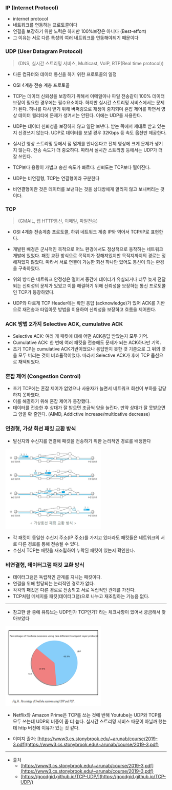 ### IP (Internet Protocol)

- internet protocol
- 네트워크를 연동하는 프로토콜이다
- 연결을 보장하기 위한 노력은 하지만 100%보장은 아니다 (Best-effort)
- 그 이유는 서로 다른 특성의 여러 네트워크를 연동해야되기 때문이다

### UDP (User Datagram Protocol)

> (DNS, 실시간 스트리밍 서비스, Multicast, VoIP, RTP(Real time protocol))

- 다른 컴퓨터와 데이터 통신을 하기 위한 프로토콜의 일정
- OSI 4계층 전송 계층 프로토콜
- TCP는 데이터 신뢰성을 보장하기 위해서 이메일이나 파일 전송같이 100% 데이터 보장이 필요한 경우에는 필수요소이다. 하지만 실시간 스트리밍 서비스에서는 문제가 된다. 하나를 다시 받기 위해 버퍼링으로 재생이 중지되며 혼잡 제어를 하면서 영상 데이터 퀄리티에 문제가 생겨서는 안된다. 이에는 UDP를 사용한다.

- UDP는 데이터 신뢰성을 보장하지 않고 일단 보낸다. 받는 쪽에서 제대로 받고 있는 지 신경쓰지 않는다. UDP로 데이터를 보낼 경우 32Kbps 등 속도 옵션만 제공한다.

- 실시간 영상 스트리밍 등에서 점 몇개를 안나온다고 전체 영상에 크게 문제가 생기지 않는다. 전송 속도가 더 중요하다. 따라서 실시간 스트리밍 등에서는 UDP가 더 잘 쓰인다.

- TCP보다 용량이 가볍고 송신 속도가 빠르다. 신뢰도는 TCP보다 떨어진다.
- UDP는 비연결형, TCP는 연결형이라 구분한다
- 비연결형이란 것은 데이터를 보낸다는 것을 상대방에게 알리지 않고 보내버리는 것이다.

### TCP

> (GMAIL, 웹 HTTP통신, 이메일, 파일전송)

- OSI 4계층 전송계층 프로토콜, 하위 네트워크 계층 IP와 엮어서 TCP/IP로 표현한다.

- 개발된 배경은 군사적인 목적으로 어느 환경에서도 정상적으로 동작하는 네트워크 개발에 있었다. 패킷 교환 방식으로 목적지가 정해져있지만 목적지까지의 경로는 정해져있지 않았다. 따라서 서로 연결이 가능한 회선 하나만 있어도 통신이 되는 환경을 구축하였다.
- 위의 방식은 네트워크 안정성은 떨어져 중간에 데이터가 유실되거나 너무 늦게 전달되는 신뢰성의 문제가 있었고 이를 해결하기 위해 신뢰성을 보장하는 통신 프로토콜인 TCP가 등장하였다.

- UDP와 다르게 TCP Header에는 확인 응답 (acknowledge)가 있어 ACK를 기반으로 재전송과 타임아웃 방법을 이용하여 신뢰성을 보장하고 흐름을 제어한다.

### ACK 방법 2가지 Selective ACK, cumulative ACK

- Selective ACK: 여러 개 패킷에 대해 어떤 ACK응답 받았는지 모두 기억.
- Cumulative ACK: 한 번에 여러 패킷을 전송해도 문제가 되는 ACK하나만 기억.
- 초기 TCP는 cumulative ACK기반이었으나 응답받지 못한 것 기준으로 그 뒤의 것을 모두 버리는 것이 비효율적이었다. 따라서 Selective ACK가 후에 TCP 옵션으로 채택되었다.

### 혼잡 제어 (Congestion Control)

- 초기 TCP에는 혼잡 제어가 없었으나 사용자가 늘면서 네트워크 회선이 부하를 감당하지 못하였다.
- 이를 해결하기 위해 혼잡 제어가 등장했다.
- 데이터를 전송한 후 상대가 잘 받으면 조금씩 양을 늘린다. 만약 상대가 잘 못받으면 그 양을 확 줄인다. (AIMD, Addictive increase/multicative decrease)

### 연결형, 가상 회선 패킷 교환 방식

- 발신지와 수신지를 연결해 패킷을 전송하기 위한 논리적인 경로를 배정한다

<img width="300px" height="250px" src="./images/tcp_packet.png"/>

- 각 패킷이 동일한 수신지 주소(IP 주소)를 가지고 있더라도 패킷들은 네트워크의 서로 다른 경로를 통해 전송될 수 있다.
- 수신지 TCP는 패킷을 재조립하여 누락된 패킷이 있는지 확인한다.

### 비연결형, 데이터그램 패킷 교환 방식

- 데이터그램은 독립적인 관계를 지니는 패킷이다.
- 연결을 위해 할당되는 논리적인 경로가 없다.
- 각각의 패킷은 다른 경로로 전송되고 서로 독립적인 관계를 가진다.
- TCP처럼 메세지를 패킷(데이터그램)으로 나누고 재조립하는 기능음 없다.

---

- 참고한 글 중에 유튜브는 UDP인가 TCP인가? 라는 체크사항이 있어서 궁금해서
  찾아보았다

<img width="300px" height="250px" src="./images/youtube_protocol.png"/>

- Netflix와 Amazon Prime은 TCP를 쓰는 것에 반해 Youtube는 UDP와 TCP를 모두 쓰는데 UDP의 비중이 좀 더 높다. 실시간 스트리밍 서비스 때문이 아닐까 했는데 http 버전에 이유가 있는 것 같다.

- 이미지 출처: [https://www3.cs.stonybrook.edu/~arunab/course/2019-3.pdf](https://www3.cs.stonybrook.edu/~arunab/course/2019-3.pdf)

---

- 출처
  - [https://www3.cs.stonybrook.edu/~arunab/course/2019-3.pdf](https://www3.cs.stonybrook.edu/~arunab/course/2019-3.pdf)
  - [https://goodgid.github.io/TCP-UDP/](https://goodgid.github.io/TCP-UDP/)
